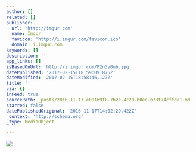 ```yaml
---
author: []
related: []
publisher:
  url: 'http://imgur.com'
  name: Imgur
  favicon: 'http://i.imgur.com/favicon.ico'
  domain: i.imgur.com
keywords: []
description: ''
app_links: []
isBasedOnUrl: 'http://i.imgur.com/P2n3v0ub.jpg'
datePublished: '2017-02-15T18:59:09.875Z'
dateModified: '2017-02-15T18:58:46.127Z'
title: ''
via: {}
inFeed: true
sourcePath: _posts/2016-11-17-e00169f8-7b2e-4c29-b0ee-b73f74cffda1.md
starred: false
datePublishedOriginal: '2016-11-17T14:02:29.422Z'
_context: 'http://schema.org'
_type: MediaObject

---
```

<article style=""><img src="http://imgur.com/P2n3v0ub.jpg" /></article>